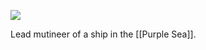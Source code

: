 ![](https://images.squarespace-cdn.com/content/v1/51b3dc8ee4b051b96ceb10de/1539262760840-0AGRG7FEKWHQR8P9K49A/image-asset.jpeg)

Lead mutineer of a ship in the [[Purple Sea]]. 
